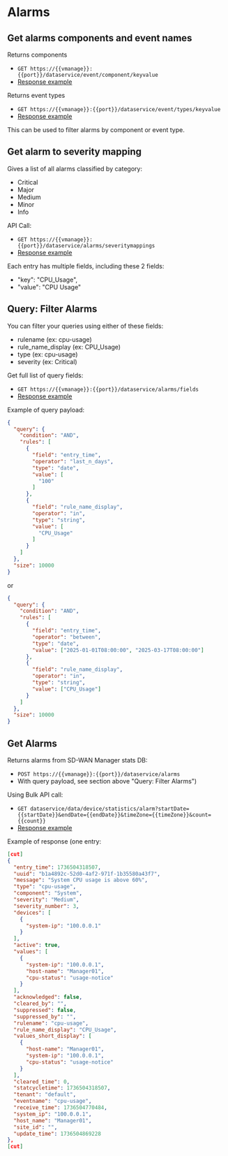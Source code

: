 # Alarms

## Get alarms components and event names

Returns components
- `GET https://{{vmanage}}:{{port}}/dataservice/event/component/keyvalue`
- [Response example](examples/example_payload_alarms_events_components.json)

Returns event types
- `GET https://{{vmanage}}:{{port}}/dataservice/event/types/keyvalue`
- [Response example](examples/example_payload_alarms_events_types.json)

This can be used to filter alarms by component or event type.

## Get alarm to severity mapping

Gives a list of all alarms classified by category:
- Critical
- Major
- Medium
- Minor
- Info

API Call:
- `GET https://{{vmanage}}:{{port}}/dataservice/alarms/severitymappings`
- [Response example](examples/example_payload_alarms_mapping.json)

Each entry has multiple fields, including these 2 fields:
- "key": "CPU_Usage",
- "value": "CPU Usage"

## Query: Filter Alarms

You can filter your queries using either of these fields:
- rulename (ex: cpu-usage)
- rule_name_display (ex: CPU_Usage)
- type (ex: cpu-usage)
- severity (ex: Critical)

Get full list of query fields:
- `GET https://{{vmanage}}:{{port}}/dataservice/alarms/fields`
- [Response example](examples/example_payload_alarms_fields.json)

Example of query payload:

```json
{
  "query": {
    "condition": "AND",
    "rules": [
      {
        "field": "entry_time",
        "operator": "last_n_days",
        "type": "date",
        "value": [
          "100"
        ]
      },
      {
        "field": "rule_name_display",
        "operator": "in",
        "type": "string",
        "value": [
          "CPU_Usage"
        ]
      }
    ]
  },
  "size": 10000
}
```

or

```json
{
  "query": {
    "condition": "AND",
    "rules": [
      {
        "field": "entry_time",
        "operator": "between",
        "type": "date",
        "value": ["2025-01-01T08:00:00", "2025-03-17T08:00:00"]
      },
      {
        "field": "rule_name_display",
        "operator": "in",
        "type": "string",
        "value": ["CPU_Usage"]
      }
    ]
  },
  "size": 10000
}
```

## Get Alarms

Returns alarms from SD-WAN Manager stats DB:
- `POST https://{{vmanage}}:{{port}}/dataservice/alarms`
- With query payload, see section above "Query: Filter Alarms")

Using Bulk API call:
- `GET dataservice/data/device/statistics/alarm?startDate={{startDate}}&endDate={{endDate}}&timeZone={{timeZone}}&count={{count}}`
- [Response example](examples/example_payload_alarms_bulk.json)

Example of response (one entry:

```json
[cut]
{
  "entry_time": 1736504318507,
  "uuid": "b1a4892c-52d0-4af2-971f-1b35580a43f7",
  "message": "System CPU usage is above 60%",
  "type": "cpu-usage",
  "component": "System",
  "severity": "Medium",
  "severity_number": 3,
  "devices": [
    {
      "system-ip": "100.0.0.1"
    }
  ],
  "active": true,
  "values": [
    {
      "system-ip": "100.0.0.1",
      "host-name": "Manager01",
      "cpu-status": "usage-notice"
    }
  ],
  "acknowledged": false,
  "cleared_by": "",
  "suppressed": false,
  "suppressed_by": "",
  "rulename": "cpu-usage",
  "rule_name_display": "CPU_Usage",
  "values_short_display": [
    {
      "host-name": "Manager01",
      "system-ip": "100.0.0.1",
      "cpu-status": "usage-notice"
    }
  ],
  "cleared_time": 0,
  "statcycletime": 1736504318507,
  "tenant": "default",
  "eventname": "cpu-usage",
  "receive_time": 1736504770484,
  "system_ip": "100.0.0.1",
  "host_name": "Manager01",
  "site_id": "",
  "update_time": 1736504869228
},
[cut]
```
